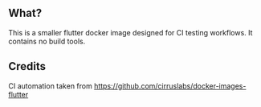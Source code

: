 ## What?

This is a smaller flutter docker image designed for CI testing workflows. It contains no build tools.


## Credits

CI automation taken from https://github.com/cirruslabs/docker-images-flutter
